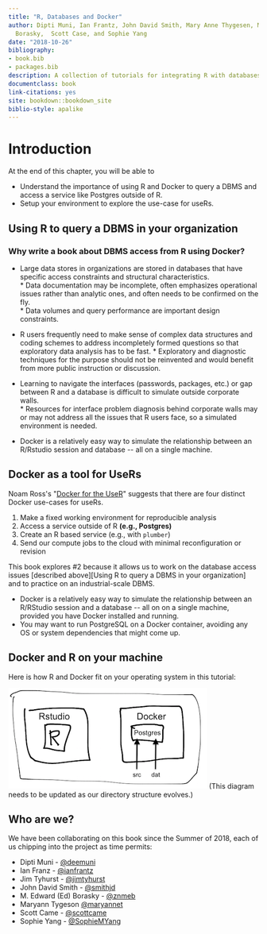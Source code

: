 ```yaml
---
title: "R, Databases and Docker"
author: Dipti Muni, Ian Frantz, John David Smith, Mary Anne Thygesen, M. Edward (Ed)
  Borasky,  Scott Case, and Sophie Yang
date: "2018-10-26"
bibliography:
- book.bib
- packages.bib
description: A collection of tutorials for integrating R with databases using Docker
documentclass: book
link-citations: yes
site: bookdown::bookdown_site
biblio-style: apalike
---
```


# Introduction

At the end of this chapter, you will be able to

  * Understand the importance of using R and Docker to query a DBMS and access a service like Postgres outside of R. 
  * Setup your environment to explore the use-case for useRs.

## Using R to query a DBMS in your organization

### Why write a book about DBMS access from R using Docker?

* Large data stores in organizations are stored in databases that have specific access constraints and structural characteristics.  
            * Data documentation may be incomplete, often emphasizes operational issues rather than analytic ones, and often needs to be confirmed on the fly.  
            * Data volumes and query performance are important design constraints.
            
* R users frequently need to make sense of complex data structures and coding schemes to address incompletely formed questions so that exploratory data analysis has to be fast. 
            * Exploratory and diagnostic techniques for the purpose should not be reinvented and would benefit from more public instruction or discussion.
            
* Learning to navigate the interfaces (passwords, packages, etc.) or gap between R and a database is difficult to simulate outside corporate walls.  
            * Resources for interface problem diagnosis behind corporate walls may or may not address all the issues that R users face, so a simulated environment is needed.
            
* Docker is a relatively easy way to simulate the relationship between an R/Rstudio session and database -- all on a single machine.

## Docker as a tool for UseRs

Noam Ross's "[Docker for the UseR](https://nyhackr.blob.core.windows.net/presentations/Docker-for-the-UseR_Noam-Ross.pdf)" suggests that there are four distinct Docker use-cases for useRs.  

1. Make a fixed working environment for reproducible analysis
2. Access a service outside of R **(e.g., Postgres)**
3. Create an R based service (e.g., with `plumber`)
4. Send our compute jobs to the cloud with minimal reconfiguration or revision

This book explores #2 because it allows us to work on the database access issues [described above][Using R to query a DBMS in your organization] and to practice on an industrial-scale DBMS.  

* Docker is a relatively easy way to simulate the relationship between an R/RStudio session and a database -- all on on a single machine, provided you have Docker installed and running.
* You may want to run PostgreSQL on a Docker container, avoiding any OS or system dependencies that might come up. 


## Docker and R on your machine

Here is how R and Docker fit on your operating system in this tutorial:
    
![R and Docker](./screenshots/r-and-docker.png)
(This diagram needs to be updated as our directory structure evolves.)

## Who are we?

We have been collaborating on this book since the Summer of 2018, each of us chipping into the project as time permits:

* Dipti Muni - [\@deemuni](https://github.com/deemuni)
* Ian Franz - [\@ianfrantz](https://github.com/ianfrantz)
* Jim Tyhurst - [\@jimtyhurst](https://github.com/jimtyhurst)
* John David Smith - [\@smithjd](https://github.com/smithjd)
* M. Edward (Ed) Borasky - [\@znmeb](https://github.com/znmeb)
* Maryann Tygeson [\@maryannet](https://github.com/maryannet)
* Scott Came - [\@scottcame](https://github.com/scottcame)
* Sophie Yang - [\@SophieMYang](https://github.com/SophieMYang)


